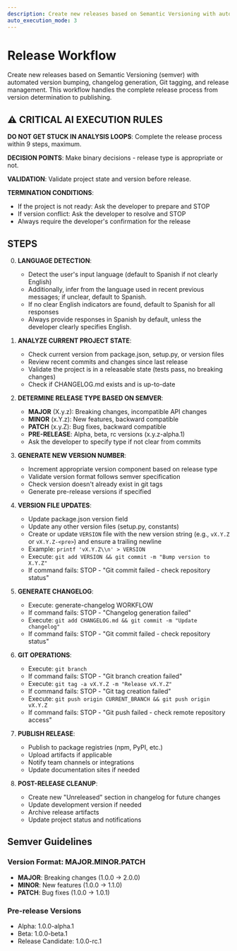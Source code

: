 ```yaml
---
description: Create new releases based on Semantic Versioning with automated workflow
auto_execution_mode: 3
---
```


# Release Workflow

Create new releases based on Semantic Versioning (semver) with automated version bumping, changelog generation, Git tagging, and release management. This workflow handles the complete release process from version determination to publishing.

## ⚠️ CRITICAL AI EXECUTION RULES

**DO NOT GET STUCK IN ANALYSIS LOOPS**: Complete the release process within 9 steps, maximum.

**DECISION POINTS**: Make binary decisions - release type is appropriate or not.

**VALIDATION**: Validate project state and version before release.

**TERMINATION CONDITIONS**:

- If the project is not ready: Ask the developer to prepare and STOP
- If version conflict: Ask the developer to resolve and STOP
- Always require the developer's confirmation for the release

## STEPS

0. **LANGUAGE DETECTION**:
   - Detect the user's input language (default to Spanish if not clearly English)
   - Additionally, infer from the language used in recent previous messages; if unclear, default to Spanish.
   - If no clear English indicators are found, default to Spanish for all responses
   - Always provide responses in Spanish by default, unless the developer clearly specifies English.

1. **ANALYZE CURRENT PROJECT STATE**:
   - Check current version from package.json, setup.py, or version files
   - Review recent commits and changes since last release
   - Validate the project is in a releasable state (tests pass, no breaking changes)
   - Check if CHANGELOG.md exists and is up-to-date

2. **DETERMINE RELEASE TYPE BASED ON SEMVER**:
   - **MAJOR** (X.y.z): Breaking changes, incompatible API changes
   - **MINOR** (x.Y.z): New features, backward compatible
   - **PATCH** (x.y.Z): Bug fixes, backward compatible
   - **PRE-RELEASE**: Alpha, beta, rc versions (x.y.z-alpha.1)
   - Ask the developer to specify type if not clear from commits

3. **GENERATE NEW VERSION NUMBER**:
   - Increment appropriate version component based on release type
   - Validate version format follows semver specification
   - Check version doesn't already exist in git tags
   - Generate pre-release versions if specified

4. **VERSION FILE UPDATES**:
   - Update package.json version field
   - Update any other version files (setup.py, constants)
   - Create or update `VERSION` file with the new version string (e.g., `vX.Y.Z` or `vX.Y.Z-<pre>`) and ensure a trailing newline
   - Example: `printf 'vX.Y.Z\\n' > VERSION`
   - Execute: `git add VERSION && git commit -m "Bump version to X.Y.Z"`
   - If command fails: STOP - "Git commit failed - check repository status"

5. **GENERATE CHANGELOG**:
   - Execute: generate-changelog WORKFLOW
   - If command fails: STOP - "Changelog generation failed"
   - Execute: `git add CHANGELOG.md && git commit -m "Update changelog"`
   - If command fails: STOP - "Git commit failed - check repository status"

6. **GIT OPERATIONS**:
   - Execute: `git branch`
   - If command fails: STOP - "Git branch creation failed"
   - Execute: `git tag -a vX.Y.Z -m "Release vX.Y.Z"`
   - If command fails: STOP - "Git tag creation failed"
   - Execute: `git push origin CURRENT_BRANCH && git push origin vX.Y.Z`
   - If command fails: STOP - "Git push failed - check remote repository access"

7. **PUBLISH RELEASE**:
   - Publish to package registries (npm, PyPI, etc.)
   - Upload artifacts if applicable
   - Notify team channels or integrations
   - Update documentation sites if needed

8. **POST-RELEASE CLEANUP**:
   - Create new "Unreleased" section in changelog for future changes
   - Update development version if needed
   - Archive release artifacts
   - Update project status and notifications

## Semver Guidelines

### Version Format: MAJOR.MINOR.PATCH

- **MAJOR**: Breaking changes (1.0.0 → 2.0.0)
- **MINOR**: New features (1.0.0 → 1.1.0)
- **PATCH**: Bug fixes (1.0.0 → 1.0.1)

### Pre-release Versions

- Alpha: 1.0.0-alpha.1
- Beta: 1.0.0-beta.1
- Release Candidate: 1.0.0-rc.1

